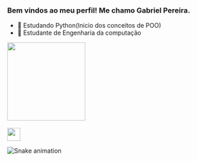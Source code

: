 ### Bem vindos ao meu perfil! Me chamo Gabriel Pereira. 


- 🌱 Estudando Python(Inicio dos conceitos de POO)
- 🌱 Estudante de Engenharia da computação

<div>
    <img height="180em" src=https://github-readme-stats.vercel.app/api/top-langs/?username=gbrpereirap&layout=compact)/>
</div>
<div stely="display: inline_block"><br>
    <img align="center" height="30" weight="40" src="https://cdn.jsdelivr.net/gh/devicons/devicon/icons/c/c-original.svg" />
</div>
 
![Snake animation](https://github.com/gbrpereirap/gbrpereirap/blob/output/github-contribution-grid-snake.svg)
  
